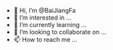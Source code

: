 - 👋 Hi, I’m @BaiJiangFa
- 👀 I’m interested in ...
- 🌱 I’m currently learning ...
- 💞️ I’m looking to collaborate on ...
- 📫 How to reach me ...

<!---
BaiJiangFa/BaiJiangFa is a ✨ special ✨ repository because its `README.md` (this file) appears on your GitHub profile.
You can click the Preview link to take a look at your changes.
--->

